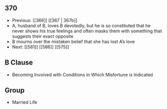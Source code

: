 ## 370
- Previous: [[366]] [[367 | 367b]] 
- A, husband of B, loves B devotedly, but he is so constituted that he never shows his true feelings and often masks them with something that suggests their exact opposite
- B mourns over the mistaken belief that she has lost A’s love
- Next: [[581]] [[586]] [[575]] 

## B Clause
- Becoming Invoived with Conditions in Which Misfortune is Indicated

## Group
- Married Life


